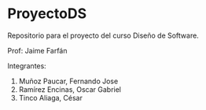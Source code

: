 # ProyectoDS
Repositorio para el proyecto del curso Diseño de Software.

Prof: Jaime Farfán

Integrantes: 
1. Muñoz Paucar, Fernando Jose
2. Ramírez Encinas, Oscar Gabriel
3. Tinco Aliaga, César
